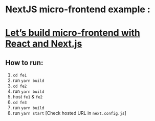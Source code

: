 # NextJS micro-frontend example :
# [Let’s build micro-frontend with React and Next.js](https://blog.logrocket.com/micro-frontend-react-next-js)

## How to run:
1. `cd fe1`
2. run `yarn build`
3. `cd fe2`
4. run `yarn build`
5. host `fe1` & `fe2`
5. `cd fe3`
6. run `yarn build`
7. run `yarn start` [Check hosted URL in `next.config.js`]

